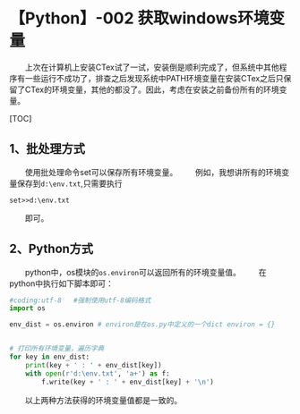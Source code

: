 # 【Python】-002 获取windows环境变量

&emsp;&emsp;上次在计算机上安装CTex试了一试，安装倒是顺利完成了，但系统中其他程序有一些运行不成功了，排查之后发现系统中PATH环境变量在安装CTex之后只保留了CTex的环境变量，其他的都没了。因此，考虑在安装之前备份所有的环境变量。

[TOC]

## 1、批处理方式

&emsp;&emsp;使用批处理命令set可以保存所有环境变量。
&emsp;&emsp;例如，我想讲所有的环境变量保存到`d:\env.txt`,只需要执行
```
set>>d:\env.txt
```
&emsp;&emsp;即可。

## 2、Python方式

&emsp;&emsp;python中，os模块的`os.environ`可以返回所有的环境变量值。
&emsp;&emsp;在python中执行如下脚本即可：
```python
#coding:utf-8   #强制使用utf-8编码格式
import os

env_dist = os.environ # environ是在os.py中定义的一个dict environ = {}


# 打印所有环境变量，遍历字典
for key in env_dist:
    print(key + ' : ' + env_dist[key])
    with open(r'd:\env.txt', 'a+') as f:
        f.write(key + ' : ' + env_dist[key] + '\n')
```

&emsp;&emsp;以上两种方法获得的环境变量值都是一致的。
